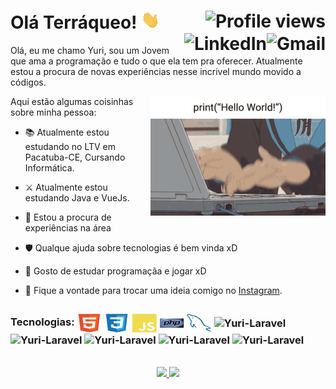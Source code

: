 <h1 style="display: inline_block">Olá Terráqueo! <img src="https://raw.githubusercontent.com/ABSphreak/ABSphreak/master/gifs/Hi.gif" width="30px">
  
  <img src="https://komarev.com/ghpvc/?username=YuriBreno&label=Profile%20views&color=0e75b6&style=flat-square&color=blue" align="right" title="Visualizacões de perfil" alt="Profile views" />

  <a href="mailto:yuribreno288@gmail.com">
      <img src="https://img.shields.io/badge/-Gmail-c14438?style=flat-square&logo=Gmail&logoColor=white" align="right" title="Envie-me um email" alt="Gmail">
  </a>

  <a href="https://www.linkedin.com/in/yuri-breno-698981241/">
      <img src="https://img.shields.io/badge/-LinkedIn-blue?style=flat-square&logo=Linkedin&logoColor=white" align="right" title="Rede social" alt="LinkedIn">
  </a>
</h1>

Olá, eu me chamo Yuri, sou um Jovem que ama a programação e tudo o que ela tem pra oferecer.
Atualmente estou a procura de novas experiências nesse incrivel mundo movido a códigos.

<img align="right" width="280px" src="/gifs/coding-anime.gif"/>


Aqui estão algumas coisinhas sobre minha pessoa:
* 📚 Atualmente estou estudando no LTV em Pacatuba-CE, Cursando Informática.
* ⚔ Atualmente estou estudando Java e VueJs.
* 🏹 Estou a procura de experiências na área 
* 🛡 Qualque ajuda sobre tecnologias é bem vinda xD 
* 💬 Gosto de estudar programaçãa e jogar xD
* 💾 Fique a vontade para trocar uma ideia comigo no [Instagram](https://www.instagram.com/theyur1/).
  
  ##
  
<div style="display: inline_block">
  <h3>Tecnologias:  
  <img align="center" alt="Yuri-HTML" height="30" width="40" src="https://raw.githubusercontent.com/devicons/devicon/master/icons/html5/html5-original.svg">
  <img align="center" alt="Yuri-CSS" height="30" width="40" src="https://raw.githubusercontent.com/devicons/devicon/master/icons/css3/css3-original.svg">
  <img align="center" alt="Yuri-Js" height="30" width="40" src="https://raw.githubusercontent.com/devicons/devicon/master/icons/javascript/javascript-plain.svg">
  <img align="center" alt="Yuri-PHP" height="30" width="40" src="https://raw.githubusercontent.com/devicons/devicon/master/icons/php/php-original.svg">
  <img align="center" alt="Yuri-MySQL" height="30" width="40" src="https://raw.githubusercontent.com/devicons/devicon/master/icons/mysql/mysql-original.svg">
  <img align="center" alt="Yuri-Laravel" height="30" width="40" src="https://cdn.jsdelivr.net/gh/devicons/devicon/icons/laravel/laravel-plain-wordmark.svg" />
  <img align="center" alt="Yuri-Laravel" height="30" width="40" src="https://cdn.jsdelivr.net/gh/devicons/devicon/icons/java/java-original.svg" />
  <img align="center" alt="Yuri-Laravel" height="30" width="40" src="https://cdn.jsdelivr.net/gh/devicons/devicon/icons/bootstrap/bootstrap-original.svg" />
  <img align="center" alt="Yuri-Laravel" height="30" width="40"src="https://cdn.jsdelivr.net/gh/devicons/devicon/icons/android/android-original-wordmark.svg" />
  <img align="center" alt="Yuri-Laravel" height="30" width="40" src="https://cdn.jsdelivr.net/gh/devicons/devicon/icons/androidstudio/androidstudio-original.svg" />

  </h3>
</div>
<br>


  

<div align="center">
  <a href="https://github.com/rafaballerini">
  <img height="180em" src="https://github-readme-stats.vercel.app/api?username=YuriBreno&show_icons=true&theme=dracula&include_all_commits=true&count_private=true"/>
  <img height="180em" src="https://github-readme-stats.vercel.app/api/top-langs/?username=YuriBreno&layout=compact&langs_count=7&theme=dracula"/>
</div>
